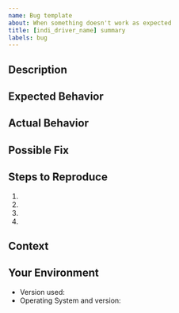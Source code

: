```yaml
---
name: Bug template
about: When something doesn't work as expected
title: [indi_driver_name] summary
labels: bug
---
```

<!--- Provide a general summary of the issue in the Title above -->
<!--- as well as affected program name like `indiserver` or `indi_toupcam_ccd` -->

## Description
<!--- Provide a more detailed introduction to the issue itself, and why you consider it to be a bug -->

## Expected Behavior
<!--- Tell us what should happen -->

## Actual Behavior
<!--- Tell us what happens instead -->

## Possible Fix
<!--- Not obligatory, but suggest a fix or reason for the bug -->

## Steps to Reproduce
<!--- Provide a link to a live example, or an unambiguous set of steps to -->
<!--- reproduce this bug. Include code to reproduce, if relevant -->
1.
2.
3.
4.

## Context
<!--- How has this bug affected you? What were you trying to accomplish? -->
<!--- Attaching log files will be greatly appreciated, https://indilib.org/support/logs-submission.html -->

## Your Environment
<!--- Include as many relevant details about the environment you experienced the bug in -->
* Version used:
* Operating System and version:
